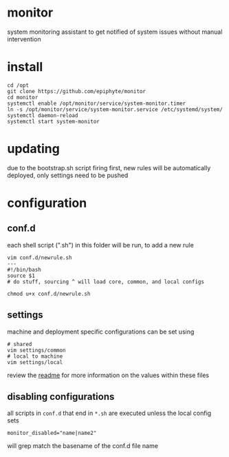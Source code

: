 monitor
===

system monitoring assistant to get notified of system issues without manual intervention

# install

```
cd /opt
git clone https://github.com/epiphyte/monitor
cd monitor
systemctl enable /opt/monitor/service/system-monitor.timer
ln -s /opt/monitor/service/system-monitor.service /etc/systemd/system/
systemctl daemon-reload
systemctl start system-monitor
```

# updating

due to the bootstrap.sh script firing first, new rules will be automatically deployed, only settings need to be pushed

# configuration

## conf.d

each shell script (".sh") in this folder will be run, to add a new rule

```
vim conf.d/newrule.sh
---
#!/bin/bash
source $1
# do stuff, sourcing ^ will load core, common, and local configs
```

```
chmod u+x conf.d/newrule.sh
```

## settings

machine and deployment specific configurations can be set using

```
# shared
vim settings/common
# local to machine
vim settings/local
```

review the [readme](settings/README.md) for more information on the values within these files

## disabling configurations

all scripts in `conf.d` that end in `*.sh` are executed unless the local config sets
```
monitor_disabled="name|name2"
```

will grep match the basename of the conf.d file name
